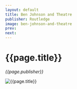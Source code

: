 ```yaml
---
layout: default
title: Ben Johnson and Theatre
publisher: Routledge
image: ben-johnson-and-theatre
prev: 
next:
---
```


# {{page.title}}<br />
*{{page.publisher}}*

![{{page.title}}]({{page.image}}.webp "{{page.title}}")
